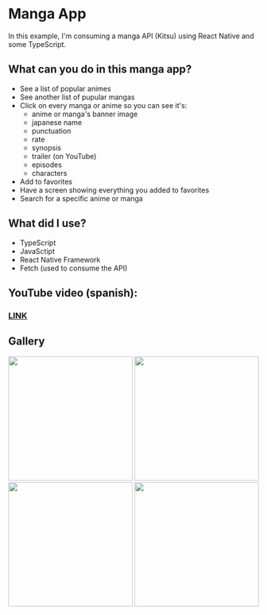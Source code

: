 # Manga App
In this example, I'm consuming a manga API (Kitsu) using React Native and some TypeScript.
## What can you do in this manga app?
- See a list of popular animes
- See another list of pupular mangas
- Click on every manga or anime so you can see it's:
  - anime or manga's banner image 
  - japanese name
  - punctuation
  - rate
  - synopsis
  - trailer (on YouTube)
  - episodes
  - characters
- Add to favorites
- Have a screen showing everything you added to favorites
- Search for a specific anime or manga
## What did I use?
- TypeScript
- JavaSctipt
- React Native Framework
- Fetch (used to consume the API)
## YouTube video (spanish):
### [LINK](https://www.youtube.com/watch?v=tvAVt8YADDg)
## Gallery
<img src="https://github.com/DeusEli/Manga-app/assets/54603839/66f8033b-a344-42d0-a21f-2c17c36571a9" width="250"/>
<img src="https://github.com/DeusEli/Manga-app/assets/54603839/d93d6278-b8e4-4a78-8178-c21a5eb48627" width="250"/>
<img src="https://github.com/DeusEli/Manga-app/assets/54603839/07bc9113-6714-45e6-92ab-5dca41366b37" width="250"/>
<img src="https://github.com/DeusEli/Manga-app/assets/54603839/f2fa4463-10a2-42dd-8b2a-e4f4c773e307" width="250"/>
